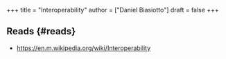 +++
title = "Interoperability"
author = ["Daniel Biasiotto"]
draft = false
+++

## Reads {#reads}

-   <https://en.m.wikipedia.org/wiki/Interoperability>
